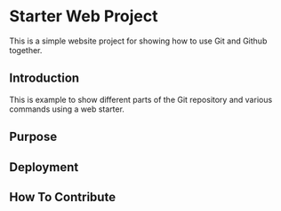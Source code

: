 # Starter Web Project

This is a simple website project for showing how to use Git and Github together.

## Introduction

This is example to show different parts of the Git repository and various commands using a web starter.

## Purpose

## Deployment

## How To Contribute

